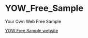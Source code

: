 YOW_Free_Sample
===========

Your Own Web Free Sample

[YOW Free Sample website](http://scotthaines.github.io/YOW_Free_Sample/)
